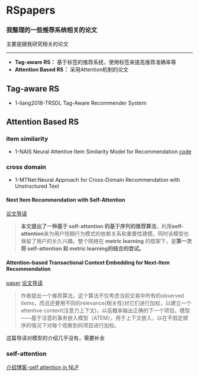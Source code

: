 # RSpapers
### 我整理的一些推荐系统相关的论文

主要是跟我研究相关的论文

---

* **Tag-aware RS：** 基于标签的推荐系统，使用标签来提高推荐准确率等
* **Attention Based RS：** 采用Attention机制的论文


## Tag-aware RS
* 1-liang2018-TRSDL Tag-Aware Recommender System
## Attention Based RS
### item similarity 
* 1-NAIS Neural Attentive Item Similarity Model for Recommendation [code](https://github.com/AaronHeee/Neural-Attentive-Item-Similarity-Model)

### cross domain
*  1-MTNet:Neural Approach for Cross-Domain Recommendation with Unstructured Text

#### Next Item Recommendation with Self-Attention
[论文导读](https://zhuanlan.zhihu.com/p/48069398)
> **本文提出了一种基于 self-attention 的基于序列的推荐算法**，利用**self-attention**来为用户短期行为模式的依赖关系和重要性建模。同时该模型也保留了用户的长久兴趣。整个网络在 **metric learning** 的框架下，是**第一次将 self-attention 和 metric learning的结合的尝试。**
#### **Attention-based Transactional Context Embedding for Next-Item Recommendation**
[paper](http://203.170.84.89/~idawis33/DataScienceLab/publication/AAAI18-Wang.pdf)
[论文导读](https://blog.csdn.net/Zhongsigen/article/details/81704545)
>作者提出一个推荐算法，这个算法不仅考虑当前交易中所有的observed items，而且还要用不同的relevance(相关性)对它们进行加权，以建立一个attentive context(注意力上下文)，以高概率输出正确的下一个项目。模型——基于注意的事务嵌入模型（ATEM），用于上下文嵌入，以在不假定顺序的情况下对每个观察到的项目进行加权。


这篇导读对模型的介绍几乎没有，需要补全

### self-attention 
[介绍博客-self attention in NLP](http://www.cnblogs.com/robert-dlut/p/8638283.html)

<!--stackedit_data:
eyJoaXN0b3J5IjpbMTEyMDQwODU0MCw5NDc1NTI4ODksMTc2Nj
kyMjIxNywtMTY5OTExMjY4Miw0NzQyNjk4NjIsLTM1NDc4OTIz
NSwxNDY4MjY5NzkwXX0=
-->